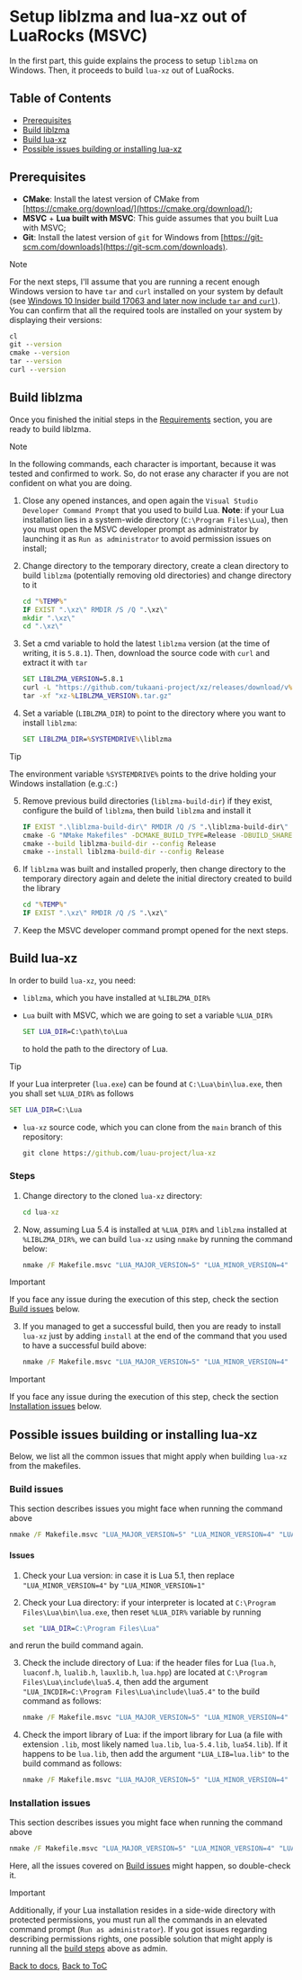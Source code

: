 # Setup liblzma and lua-xz out of LuaRocks (MSVC)

In the first part, this guide explains the process to setup ```liblzma``` on Windows. Then, it proceeds to build `lua-xz` out of LuaRocks.

## Table of Contents

* [Prerequisites](#prerequisites)
* [Build liblzma](#build-liblzma)
* [Build lua-xz](#build-lua-xz)
* [Possible issues building or installing lua-xz](#possible-issues-building-or-installing-lua-xz)

## Prerequisites
- **CMake**: Install the latest version of CMake from [https://cmake.org/download/](https://cmake.org/download/);
- **MSVC** + **Lua built with MSVC**: This guide assumes that you built Lua with MSVC;
- **Git**: Install the latest version of `git` for Windows from [https://git-scm.com/downloads](https://git-scm.com/downloads).

> [!NOTE]
> 
> For the next steps, I'll assume that you are running a recent enough Windows version to have ```tar``` and ```curl``` installed on your system by default (see [Windows 10 Insider build 17063 and later now include ```tar``` and ```curl```](https://devblogs.microsoft.com/commandline/tar-and-curl-come-to-windows/)). You can confirm that all the required tools are installed on your system by displaying their versions:
> 
>   ```cmd
>   cl
>   git --version
>   cmake --version
>   tar --version
>   curl --version
>   ```

## Build liblzma

Once you finished the initial steps in the [Requirements](#requirements) section, you are ready to build liblzma.

> [!NOTE]
> 
> In the following commands, each character is important, because it was tested and confirmed to work. So, do not erase any character if you are not confident on what you are doing.

1. Close any opened instances, and open again the ```Visual Studio Developer Command Prompt``` that you used to build Lua. **Note**: if your Lua installation lies in a system-wide directory (`C:\Program Files\Lua`), then you must open the MSVC developer prompt as administrator by launching it as `Run as administrator` to avoid permission issues on install;

2. Change directory to the temporary directory, create a clean directory to build ```liblzma``` (potentially removing old directories) and change directory to it

    ```cmd
    cd "%TEMP%"
    IF EXIST ".\xz\" RMDIR /S /Q ".\xz\"
    mkdir ".\xz\"
    cd ".\xz\"
    ```

3. Set a cmd variable to hold the latest ```liblzma``` version (at the time of writing, it is ```5.8.1```). Then, download the source code with ```curl``` and extract it with ```tar```

    ```cmd
    SET LIBLZMA_VERSION=5.8.1
    curl -L "https://github.com/tukaani-project/xz/releases/download/v%LIBLZMA_VERSION%/xz-%LIBLZMA_VERSION%.tar.gz"
    tar -xf "xz-%LIBLZMA_VERSION%.tar.gz"
    ```

4. Set a variable (```LIBLZMA_DIR```) to point to the directory where you want to install `liblzma`:

    ```cmd
    SET LIBLZMA_DIR=%SYSTEMDRIVE%\liblzma
    ```

> [!TIP]
> 
> The environment variable `%SYSTEMDRIVE%` points to the drive holding your Windows installation (e.g.:`C:`)

5. Remove previous build directories (```liblzma-build-dir```) if they exist, configure the build of ```liblzma```, then build ```liblzma``` and install it

    ```cmd
    IF EXIST ".\liblzma-build-dir\" RMDIR /Q /S ".\liblzma-build-dir\"
    cmake -G "NMake Makefiles" -DCMAKE_BUILD_TYPE=Release -DBUILD_SHARED_LIBS=ON --install-prefix "%LIBLZMA_DIR%" -S "xz-%LIBLZMA_VERSION%" -B liblzma-build-dir
    cmake --build liblzma-build-dir --config Release
    cmake --install liblzma-build-dir --config Release
    ```

6. If ```liblzma``` was built and installed properly, then change directory to the temporary directory again and delete the initial directory created to build the library

    ```cmd
    cd "%TEMP%"
    IF EXIST ".\xz\" RMDIR /Q /S ".\xz\"
    ```

7. Keep the MSVC developer command prompt opened for the next steps.

## Build lua-xz

In order to build `lua-xz`, you need:

* `liblzma`, which you have installed at `%LIBLZMA_DIR%`
* `Lua` built with MSVC, which we are going to set a variable `%LUA_DIR%`

    ```cmd
    SET LUA_DIR=C:\path\to\Lua
    ```

    to hold the path to the directory of Lua.

> [!TIP]
> 
> If your Lua interpreter (`lua.exe`) can be found at `C:\Lua\bin\lua.exe`, then you shall set `%LUA_DIR%` as follows
> 
>   ```cmd
>   SET LUA_DIR=C:\Lua
>   ```

* `lua-xz` source code, which you can clone from the `main` branch of this repository:

    ```cmd
    git clone https://github.com/luau-project/lua-xz
    ```

### Steps

1. Change directory to the cloned `lua-xz` directory:

    ```cmd
    cd lua-xz
    ```

2. Now, assuming Lua 5.4 is installed at `%LUA_DIR%` and `liblzma` installed at `%LIBLZMA_DIR%`, we can build `lua-xz` using `nmake` by running the command below:

    ```cmd
    nmake /F Makefile.msvc "LUA_MAJOR_VERSION=5" "LUA_MINOR_VERSION=4" "LUA_DIR=%LUA_DIR%" "LIBLZMA_DIR=%LIBLZMA_DIR%"
    ```

> [!IMPORTANT]
> 
> If you face any issue during the execution of this step, check the section [Build issues](#build-issues) below.

3. If you managed to get a successful build, then you are ready to install `lua-xz` just by adding `install` at the end of the command that you used to have a successful build above:

    ```cmd
    nmake /F Makefile.msvc "LUA_MAJOR_VERSION=5" "LUA_MINOR_VERSION=4" "LUA_DIR=%LUA_DIR%" "LIBLZMA_DIR=%LIBLZMA_DIR%" install
    ```

> [!IMPORTANT]
> 
> If you face any issue during the execution of this step, check the section [Installation issues](#installation-issues) below.

## Possible issues building or installing lua-xz

Below, we list all the common issues that might apply when building `lua-xz` from the makefiles.

### Build issues

This section describes issues you might face when running the command above

```cmd
nmake /F Makefile.msvc "LUA_MAJOR_VERSION=5" "LUA_MINOR_VERSION=4" "LUA_DIR=%LUA_DIR%" "LIBLZMA_DIR=%LIBLZMA_DIR%"
```

#### Issues

1. Check your Lua version: in case it is Lua 5.1, then replace `"LUA_MINOR_VERSION=4"` by `"LUA_MINOR_VERSION=1"`

2. Check your Lua directory: if your interpreter is located at `C:\Program Files\Lua\bin\lua.exe`, then reset `%LUA_DIR%` variable by running

    ```cmd
    set "LUA_DIR=C:\Program Files\Lua"
    ```

and rerun the build command again.

3. Check the include directory of Lua: if the header files for Lua (`lua.h`, `luaconf.h`, `lualib.h`, `lauxlib.h`, `lua.hpp`) are located at `C:\Program Files\Lua\include\lua5.4`, then add the argument `"LUA_INCDIR=C:\Program Files\Lua\include\lua5.4"` to the build command as follows:

    ```cmd
    nmake /F Makefile.msvc "LUA_MAJOR_VERSION=5" "LUA_MINOR_VERSION=4" "LUA_DIR=%LUA_DIR%" "LUA_INCDIR=C:\Program Files\Lua\include\lua5.4" "LIBLZMA_DIR=%LIBLZMA_DIR%"
    ```

4. Check the import library of Lua: if the import library for Lua (a file with extension `.lib`, most likely named `lua.lib`, `lua-5.4.lib`, `lua54.lib`). If it happens to be `lua.lib`, then add the argument `"LUA_LIB=lua.lib"` to the build command as follows:

    ```cmd
    nmake /F Makefile.msvc "LUA_MAJOR_VERSION=5" "LUA_MINOR_VERSION=4" "LUA_DIR=%LUA_DIR%" "LUA_LIB=lua.lib" "LIBLZMA_DIR=%LIBLZMA_DIR%"
    ```

### Installation issues

This section describes issues you might face when running the command above

```cmd
nmake /F Makefile.msvc "LUA_MAJOR_VERSION=5" "LUA_MINOR_VERSION=4" "LUA_DIR=%LUA_DIR%" "LIBLZMA_DIR=%LIBLZMA_DIR%" install
```

Here, all the issues covered on [Build issues](#build-issues) might happen, so double-check it.

> [!IMPORTANT]
> 
> Additionally, if your Lua installation resides in a side-wide directory with protected permissions, you must run all the commands in an elevated command prompt (`Run as administrator`). If you got issues regarding describing permissions rights, one possible solution that might apply is running all the [build steps](#build-lua-xz) above as admin.

[Back to docs](./README.md#documentation), [Back to ToC](#table-of-contents)